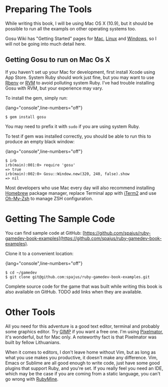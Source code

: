 # Preparing The Tools

While writing this book, I will be using Mac OS X (10.9), but it should be possible to run all the
exampls on other operating systems too.

Gosu Wiki has "Getting Started" pages for
[Mac](https://github.com/jlnr/gosu/wiki/Getting-Started-on-OS-X),
[Linux](https://github.com/jlnr/gosu/wiki/Getting-Started-on-Linux) and
[Windows](https://github.com/jlnr/gosu/wiki/Getting-Started-on-Windows), so I will not be going
into much detail here.

## Getting Gosu to run on Mac Os X

If you haven't set up your Mac for development, first install Xcode using App Store.
System Ruby should work just fine, but you may want to use
[Rbenv](https://github.com/sstephenson/rbenv) or [RVM](http://rvm.io/) to avoid polluting system
Ruby. I've had trouble installing Gosu with RVM, but your experience may vary.

To install the gem, simply run:

{lang="console",line-numbers="off"}
~~~~~~~~
$ gem install gosu
~~~~~~~~

You may need to prefix it with `sudo` if you are using system Ruby.

To test if gem was installed correctly, you should be able to run this to produce an empty black
window:

{lang="console",line-numbers="off"}
~~~~~~~~
$ irb
irb(main):001:0> require 'gosu'
=> true
irb(main):002:0> Gosu::Window.new(320, 240, false).show
=> nil
~~~~~~~~

Most developers who use Mac every day will also recommend installing [Homebrew](http://brew.sh/)
package manager, replace Terminal app with [iTerm2](http://www.iterm2.com/) and use
[Oh-My-Zsh](http://ohmyz.sh/) to manage ZSH configuration.

# Getting The Sample Code

You can find sample code at GitHub:
[https://github.com/spajus/ruby-gamedev-book-examples](https://github.com/spajus/ruby-gamedev-book-examples).

Clone it to a convenient location:

{lang="console",line-numbers="off"}
~~~~~~~~
$ cd ~/gamedev
$ git clone git@github.com:spajus/ruby-gamedev-book-examples.git
~~~~~~~~

Complete source code for the game that was built while writing this book is also available on
GitHub. TODO add links when they are available.

# Other Tools

All you need for this adventure is a good text editor, terminal and probably some graphics editor.
Try [GIMP](http://www.gimp.org/) if you want a free one. I'm using
[Pixelmator](http://www.pixelmator.com/), it's wonderful, but for Mac only. A noteworthy fact is
that Pixelmator was built by fellow Lithuanians.

When it comes to editors, I don't leave home without Vim, but as long as what you use makes you
productive, it doesn't make any difference. Vim, Emacs or Sublime are all good enough to write
code, just have some good plugins that support Ruby, and you're set. If you really feel you need
an IDE, which may be the case if you are coming from a static language, you can't go wrong with
[RubyMine](http://www.jetbrains.com/ruby/).

